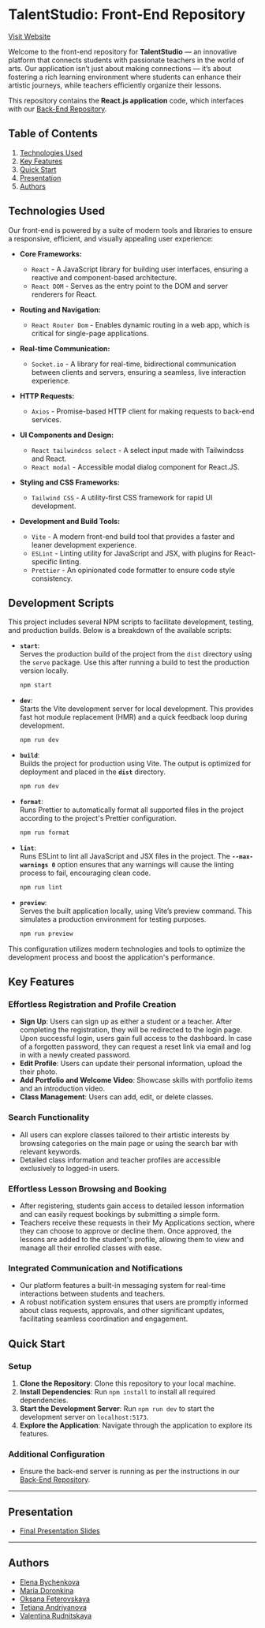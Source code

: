 # TalentStudio: Front-End Repository

[Visit Website](https://gg-pac-team4-front-1.onrender.com)

Welcome to the front-end repository for **TalentStudio** — an innovative platform that connects students with passionate teachers in the world of arts. Our application isn’t just about making connections — it’s about fostering a rich learning environment where students can enhance their artistic journeys, while teachers efficiently organize their lessons.

This repository contains the **React.js application** code, which interfaces with our [Back-End Repository](https://github.com/Code-the-Dream-School/gg-pac-team4-back).

## Table of Contents

1. [Technologies Used](#technologies-used)
2. [Key Features](#key-features)
3. [Quick Start](#quick-start)
4. [Presentation](#presentation)
5. [Authors](#authors)

## Technologies Used

Our front-end is powered by a suite of modern tools and libraries to ensure a responsive, efficient, and visually appealing user experience:

- **Core Frameworks:**
  - `React` - A JavaScript library for building user interfaces, ensuring a reactive and component-based architecture.
  - `React DOM` - Serves as the entry point to the DOM and server renderers for React.

- **Routing and Navigation:**
  - `React Router Dom` - Enables dynamic routing in a web app, which is critical for single-page applications.

- **Real-time Communication:**
  - `Socket.io` - A library for real-time, bidirectional communication between clients and servers, ensuring a seamless, live interaction experience.

- **HTTP Requests:**
  - `Axios` - Promise-based HTTP client for making requests to back-end services.

- **UI Components and Design:**
  - `React tailwindcss select` -  A select input made with Tailwindcss and React.
  - `React modal` - Accessible modal dialog component for React.JS.

- **Styling and CSS Frameworks:**
  - `Tailwind CSS` - A utility-first CSS framework for rapid UI development.

- **Development and Build Tools:**
  - `Vite` - A modern front-end build tool that provides a faster and leaner development experience.
  - `ESLint` - Linting utility for JavaScript and JSX, with plugins for React-specific linting.
  - `Prettier` - An opinionated code formatter to ensure code style consistency.

## Development Scripts

This project includes several NPM scripts to facilitate development, testing, and production builds. Below is a breakdown of the available scripts:

- **`start`**:  
  Serves the production build of the project from the `dist` directory using the `serve` package. Use this after running a build to test the production version locally.  
  ```bash
  npm start

- **`dev`**:  
  Starts the Vite development server for local development. This provides fast hot module replacement (HMR) and a quick feedback loop during development. 
  ```bash
  npm run dev

- **`build`**:  
  Builds the project for production using Vite. The output is optimized for deployment and placed in the **`dist`** directory.
  ```bash
  npm run dev

- **`format`**:  
  Runs Prettier to automatically format all supported files in the project according to the project's Prettier configuration.
  ```bash
  npm run format

- **`lint`**:  
  Runs ESLint to lint all JavaScript and JSX files in the project. The **`--max-warnings 0`** option ensures that any warnings will cause the linting process to fail, encouraging clean code.
  ```bash
  npm run lint

- **`preview`**:  
  Serves the built application locally, using Vite’s preview command. This simulates a production environment for testing purposes.
  ```bash
  npm run preview

This configuration utilizes modern technologies and tools to optimize the development process and boost the application's performance.

## Key Features

### Effortless Registration and Profile Creation

- **Sign Up**: Users can sign up as either a student or a teacher. After completing the registration, they will be redirected to the login page. Upon successful login, users gain full access to the dashboard. In case of a forgotten password, they can request a reset link via email and log in with a newly created password.
- **Edit Profile**: Users can update their personal information, upload the their photo.
- **Add Portfolio and Welcome Video**: Showcase skills with portfolio items and an introduction video.
- **Class Management**: Users can add, edit, or delete classes.

### Search Functionality

- All users can explore classes tailored to their artistic interests by browsing categories on the main page or using the search bar with relevant keywords. 
- Detailed class information and teacher profiles are accessible exclusively to logged-in users.

### Effortless Lesson Browsing and Booking

- After registering, students gain access to detailed lesson information and can easily request bookings by submitting a simple form. 
- Teachers receive these requests in their My Applications section, where they can choose to approve or decline them. Once approved, the lessons are added to the student's profile, allowing them to view and manage all their enrolled classes with ease.

### Integrated Communication and Notifications

- Our platform features a built-in messaging system for real-time interactions between students and teachers.
- A robust notification system ensures that users are promptly informed about class requests, approvals, and other significant updates, facilitating seamless coordination and engagement.

## Quick Start

### Setup

1. **Clone the Repository**: Clone this repository to your local machine.
2. **Install Dependencies**: Run `npm install` to install all required dependencies.
3. **Start the Development Server**: Run `npm run dev` to start the development server on `localhost:5173`.
4. **Explore the Application**: Navigate through the application to explore its features.

### Additional Configuration

- Ensure the back-end server is running as per the instructions in our [Back-End Repository](https://github.com/Code-the-Dream-School/gg-pac-team4-back).

---
## Presentation
- [Final Presentation Slides](https://docs.google.com/presentation/d/10YtT_JwBUy68j0Cfj-cmbwI22-Gy1HeS8je2AlQ_QJA/edit#slide=id.p2)

---

## Authors

- [Elena Bychenkova](https://github.com/ElenaByc)
- [Maria Doronkina](https://github.com/mariyador)
- [Oksana Feterovskaya](https://github.com/ofeterovskaya)
- [Tetiana Andriyanova](https://github.com/Tanyaa-a)
- [Valentina Rudnitskaya](https://github.com/vrudnitskaya)
